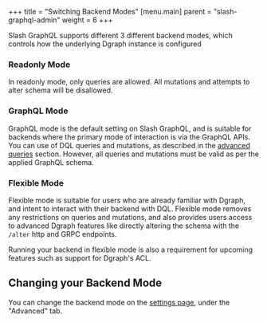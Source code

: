 +++
title = "Switching Backend Modes"
[menu.main]
    parent = "slash-graphql-admin"
    weight = 6
+++

Slash GraphQL supports different 3 different backend modes, which controls how the underlying Dgraph instance is configured

### Readonly Mode

In readonly mode, only queries are allowed. All mutations and attempts to alter schema will be disallowed.

### GraphQL Mode

GraphQL mode is the default setting on Slash GraphQL, and is suitable for backends where the primary mode of interaction is via the GraphQL APIs. You can use of DQL queries and mutations, as described in the [advanced queries](/slash-graphql/advanced-queries/) section. However, all queries and mutations must be valid as per the applied GraphQL schema.

### Flexible Mode

Flexible mode is suitable for users who are already familiar with Dgraph, and intent to interact with their backend with DQL. Flexible mode removes any restrictions on queries and mutations, and also provides users access to advanced Dgraph features like directly altering the schema with the `/alter` http and GRPC endpoints.

Running your backend in flexible mode is also a requirement for upcoming features such as support for Dgraph's ACL.

## Changing your Backend Mode

You can change the backend mode on the [settings page](https://slash.dgraph.io/_/settings), under the "Advanced" tab.
